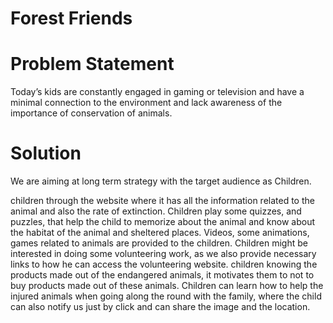 # Forest Friends

# Problem Statement

Today’s kids are constantly engaged in gaming or television and have a minimal connection to the environment and lack awareness of the importance of conservation of animals.

# Solution 

We are aiming at long term strategy with the target audience as Children.

children through the website where it has all the information related to the animal and also the rate of extinction.
Children play some quizzes, and puzzles, that help the child to memorize about the animal and know about the habitat of the animal and sheltered places.
Videos, some animations, games related to animals are provided to the children.
Children might be interested in doing some volunteering work, as we also provide necessary links to how he can access the volunteering website.
children knowing the products made out of the endangered animals, it motivates them to not to buy products made out of these animals.
Children can learn how to help the injured animals when going along the round with the family, where the child can also notify us just by click and can share the image and the location. 
